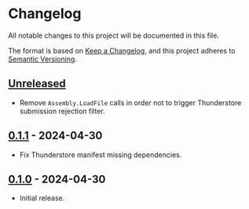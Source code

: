 # Changelog

All notable changes to this project will be documented in this file.

The format is based on [Keep a Changelog](https://keepachangelog.com/en/1.1.0/),
and this project adheres to [Semantic Versioning](https://semver.org/spec/v2.0.0.html).

## [Unreleased]

- Remove `Assembly.LoadFile` calls in order not to trigger Thunderstore submission rejection filter.

## [0.1.1] - 2024-04-30

- Fix Thunderstore manifest missing dependencies.

## [0.1.0] - 2024-04-30

- Initial release.

[unreleased]: https://github.com/nbusseneau/LotusEcarlateChanges/compare/0.1.1...HEAD
[0.1.1]: https://github.com/nbusseneau/LotusEcarlateChanges/compare/0.1.0...0.1.1
[0.1.0]: https://github.com/nbusseneau/LotusEcarlateChanges/compare/109c5406d49203ca632622244d1aed63f19b95e8...0.1.0
